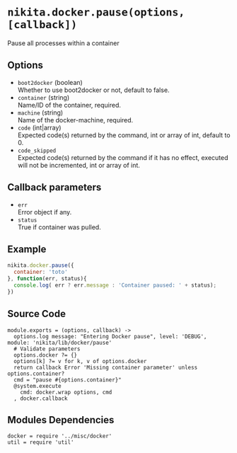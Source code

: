 
# `nikita.docker.pause(options, [callback])`

Pause all processes within a container

## Options

* `boot2docker` (boolean)   
  Whether to use boot2docker or not, default to false.   
* `container` (string)   
  Name/ID of the container, required.
* `machine` (string)   
  Name of the docker-machine, required.
* `code` (int|array)   
  Expected code(s) returned by the command, int or array of int, default to 0.
* `code_skipped`   
  Expected code(s) returned by the command if it has no effect, executed will
  not be incremented, int or array of int.

## Callback parameters

* `err`   
  Error object if any.
* `status`   
  True if container was pulled.

## Example

```javascript
nikita.docker.pause({
  container: 'toto'
}, function(err, status){
  console.log( err ? err.message : 'Container paused: ' + status);
})
```

## Source Code

    module.exports = (options, callback) ->
      options.log message: "Entering Docker pause", level: 'DEBUG', module: 'nikita/lib/docker/pause'
      # Validate parameters
      options.docker ?= {}
      options[k] ?= v for k, v of options.docker
      return callback Error 'Missing container parameter' unless options.container?
      cmd = "pause #{options.container}"
      @system.execute
        cmd: docker.wrap options, cmd
      , docker.callback

## Modules Dependencies

    docker = require '../misc/docker'
    util = require 'util'

